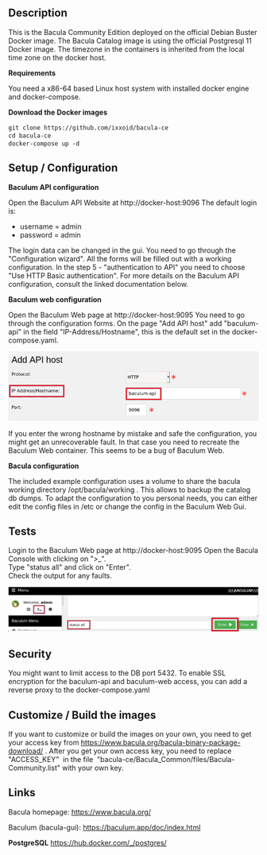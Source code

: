 ## Description

This is the Bacula Community Edition deployed on the official Debian Buster Docker image. The Bacula Catalog image is using the official Postgresql 11 Docker image.
The timezone in the containers is inherited from the local time zone on the docker host.

**Requirements**

You need a x86-64 based Linux host system with installed docker engine and docker-compose.

**Download the Docker images**

```
git clone https://github.com/ixxoid/bacula-ce
cd bacula-ce
docker-compose up -d
```

## Setup / Configuration

**Baculum API configuration**

Open the Baculum API Website at http://docker-host:9096
The default login is:

- username = admin
- password = admin

The login data can be changed in the gui.
You need to go through the "Configuration wizard".
All the forms will be filled out with a working configuration.
In the step 5 - "authentication to API" you need to choose "Use HTTP Basic authentication". 
For more details on the Baculum API configuration, consult the linked documentation below.

**Baculum web configuration**

Open the Baculum Web page at http://docker-host:9095
You need to go through the configuration forms.
On the page "Add API host" add "baculum-api" in the field "IP-Address/Hostname", this is the default set in the docker-compose.yaml.

**![baculum01.png](screenshots/baculum01.png)**

If you enter the wrong hostname by mistake and safe the configuration, you might get an unrecoverable fault. In that case you need to recreate the Baculum Web container.
This seems to be a bug of Baculum Web.

**Bacula configuration**

The included example configuration uses a volume to share the bacula working directory /opt/bacula/working . This allows to backup the catalog db dumps.
To adapt the configuration to you personal needs, you can either edit the config files in /etc or change the config in the Baculum Web Gui.

## Tests

Login to the Baculum Web page at http://docker-host:9095
Open the Bacula Console with clicking on ">_".  
Type "status all" and click on "Enter".  
Check the output for any faults.

**![test01.png](screenshots/test01.png)**

## Security

You might want to limit access to the DB port 5432.
To enable SSL encryption for the baculum-api and baculum-web access, you can add a reverse proxy to the docker-compose.yaml

## Customize / Build the images

If you want to customize or build the images on your own, you need to get your access key from https://www.bacula.org/bacula-binary-package-download/ . After you get your own access key, you need to replace "ACCESS_KEY"  in the file  "bacula-ce/Bacula_Common/files/Bacula-Community.list" with your own key.


## Links

Bacula homepage:
https://www.bacula.org/

Baculum (bacula-gui):
https://baculum.app/doc/index.html

**PostgreSQL**
https://hub.docker.com/_/postgres/
